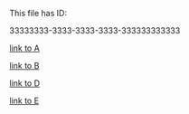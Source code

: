 [ID]:<> (33333333-3333-3333-3333-333333333333)
This file has ID:

33333333-3333-3333-3333-333333333333

[link to A](11111111-1111-1111-1111-111111111111)

[link to B](22222222-2222-2222-2222-222222222222) 

[link to D](44444444-4444-4444-4444-444444444444)

[link to E](55555555-5555-5555-5555-555555555555)